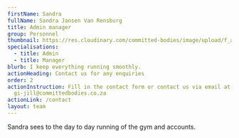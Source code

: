 ```yaml
---
firstName: Sandra
fullName: Sandra Jansen Van Rensburg
title: Admin manager
group: Personnel
thumbnail: https://res.cloudinary.com/committed-bodies/image/upload/f_auto,q_auto/v1644515806/staff/Sandra%20Jansen%20Van%20Rensburg/sandra.png
specialisations:
  - title: Admin
  - title: Manager
blurb: I keep everything running smoothly.
actionHeading: Contact us for any enquiries
order: 2
actionInstruction: Fill in the contact form or contact us via email at
  gi-jill@committedbodies.co.za
actionLink: /contact
layout: team
---
```

Sandra sees to the day to day running of the gym and accounts.